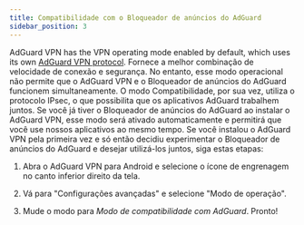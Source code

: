 ```yaml
---
title: Compatibilidade com o Bloqueador de anúncios do AdGuard
sidebar_position: 3
---
```


AdGuard VPN has the VPN operating mode enabled by default, which uses its own [AdGuard VPN protocol](/general/adguard-vpn-protocol). Fornece a melhor combinação de velocidade de conexão e segurança. No entanto, esse modo operacional não permite que o AdGuard VPN e o Bloqueador de anúncios do AdGuard funcionem simultaneamente. O modo Compatibilidade, por sua vez, utiliza o protocolo IPsec, o que possibilita que os aplicativos AdGuard trabalhem juntos. Se você já tiver o Bloqueador de anúncios do AdGuard ao instalar o AdGuard VPN, esse modo será ativado automaticamente e permitirá que você use nossos aplicativos ao mesmo tempo. Se você instalou o AdGuard VPN pela primeira vez e só então decidiu experimentar o Bloqueador de anúncios do AdGuard e desejar utilizá-los juntos, siga estas etapas:

1. Abra o AdGuard VPN para Android e selecione o ícone de engrenagem no canto inferior direito da tela.

2. Vá para "Configurações avançadas" e selecione "Modo de operação".

3. Mude o modo para *Modo de compatibilidade com AdGuard*. Pronto!

